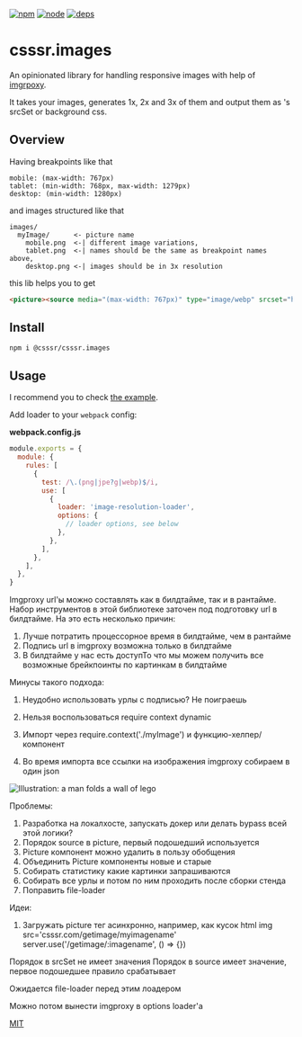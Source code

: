 [![npm][npm]][npm-url]
[![node][node]][node-url]
[![deps][deps]][deps-url]

# csssr.images

An opinionated library for handling responsive images with help of [imgrpoxy](https://imgproxy.net/).

It takes your images, generates 1x, 2x and 3x of them and output them as <picture/>'s srcSet or background css.

## Overview

Having breakpoints like that
```
mobile: (max-width: 767px)
tablet: (min-width: 768px, max-width: 1279px)
desktop: (min-width: 1280px)
```
and images structured like that
```
images/
  myImage/      <- picture name
    mobile.png  <-| different image variations,
    tablet.png  <-| names should be the same as breakpoint names above,
    desktop.png <-| images should be in 3x resolution
```
this lib helps you to get
```html
<picture><source media="(max-width: 767px)" type="image/webp" srcset="http://localhost:8080/insecure/dpr:0.3333/plain/http://192.168.1.134:8081/build/example/images/differentBreakpoints/mobile-a78dac89.png@webp 1x, http://localhost:8080/insecure/dpr:0.6666/plain/http://192.168.1.134:8081/build/example/images/differentBreakpoints/mobile-a78dac89.png@webp 2x, http://localhost:8080/insecure/plain/http://192.168.1.134:8081/build/example/images/differentBreakpoints/mobile-a78dac89.png@webp 3x"><source media="(max-width: 767px)" type="image/png" srcset="http://localhost:8080/insecure/dpr:0.3333/plain/http://192.168.1.134:8081/build/example/images/differentBreakpoints/mobile-a78dac89.png@png 1x, http://localhost:8080/insecure/dpr:0.6666/plain/http://192.168.1.134:8081/build/example/images/differentBreakpoints/mobile-a78dac89.png@png 2x, http://localhost:8080/insecure/plain/http://192.168.1.134:8081/build/example/images/differentBreakpoints/mobile-a78dac89.png@png 3x"><source media="(min-width: 768px) and (max-width: 1279px)" type="image/webp" srcset="http://localhost:8080/insecure/dpr:0.3333/plain/http://192.168.1.134:8081/build/example/images/differentBreakpoints/tablet-4dcebf08.png@webp 1x, http://localhost:8080/insecure/dpr:0.6666/plain/http://192.168.1.134:8081/build/example/images/differentBreakpoints/tablet-4dcebf08.png@webp 2x, http://localhost:8080/insecure/plain/http://192.168.1.134:8081/build/example/images/differentBreakpoints/tablet-4dcebf08.png@webp 3x"><source media="(min-width: 768px) and (max-width: 1279px)" type="image/png" srcset="http://localhost:8080/insecure/dpr:0.3333/plain/http://192.168.1.134:8081/build/example/images/differentBreakpoints/tablet-4dcebf08.png@png 1x, http://localhost:8080/insecure/dpr:0.6666/plain/http://192.168.1.134:8081/build/example/images/differentBreakpoints/tablet-4dcebf08.png@png 2x, http://localhost:8080/insecure/plain/http://192.168.1.134:8081/build/example/images/differentBreakpoints/tablet-4dcebf08.png@png 3x"><source media="(min-width: 1280px)" type="image/webp" srcset="http://localhost:8080/insecure/dpr:0.3333/plain/http://192.168.1.134:8081/build/example/images/differentBreakpoints/desktop-3b835739.png@webp 1x, http://localhost:8080/insecure/dpr:0.6666/plain/http://192.168.1.134:8081/build/example/images/differentBreakpoints/desktop-3b835739.png@webp 2x, http://localhost:8080/insecure/plain/http://192.168.1.134:8081/build/example/images/differentBreakpoints/desktop-3b835739.png@webp 3x"><source media="(min-width: 1280px)" type="image/png" srcset="http://localhost:8080/insecure/dpr:0.3333/plain/http://192.168.1.134:8081/build/example/images/differentBreakpoints/desktop-3b835739.png@png 1x, http://localhost:8080/insecure/dpr:0.6666/plain/http://192.168.1.134:8081/build/example/images/differentBreakpoints/desktop-3b835739.png@png 2x, http://localhost:8080/insecure/plain/http://192.168.1.134:8081/build/example/images/differentBreakpoints/desktop-3b835739.png@png 3x"><img srcset="http://localhost:8080/insecure/dpr:0.3333/plain/http://192.168.1.134:8081/build/example/images/differentBreakpoints/desktop-3b835739.png@png 1x, http://localhost:8080/insecure/dpr:0.6666/plain/http://192.168.1.134:8081/build/example/images/differentBreakpoints/desktop-3b835739.png@png 2x, http://localhost:8080/insecure/plain/http://192.168.1.134:8081/build/example/images/differentBreakpoints/desktop-3b835739.png@png 3x" src="http://localhost:8080/insecure/dpr:0.3333/plain/http://192.168.1.134:8081/build/example/images/differentBreakpoints/desktop-3b835739.png@png" alt="Image with different breakpoints"></picture>
```


## Install

```console
npm i @csssr/csssr.images
```

## Usage

I recommend you to check [the example](./example).

Add loader to your `webpack` config:

**webpack.config.js**

```js
module.exports = {
  module: {
    rules: [
      {
        test: /\.(png|jpe?g|webp)$/i,
        use: [
          {
            loader: 'image-resolution-loader',
            options: {
              // loader options, see below
            },
          },
        ],
      },
    ],
  },
}
```

Imgproxy url'ы можно составлять как в билдтайме, так и в рантайме.
Набор инструментов в этой библиотеке заточен под подготовку url в билдтайме.
На это есть несколько причин:
1. Лучше потратить процессорное время в билдтайме, чем в рантайме
2. Подпись url в imgproxy возможна только в билдтайме
3. В билдтайме у нас есть доступТо что мы можем получить все возможные брейкпоинты по картинкам в билдтайме

Минусы такого подхода:
1. Неудобно использовать урлы с подписью? Не поиграешь
2. Нельзя воспользоваться require context dynamic

3. Импорт через require.context('./myImage') и функцию-хелпер/компонент
4. Во время импорта все ссылки на изображения imgproxy собираем в один json

<picture class="image css-1bv363l e1mofdgw0">
  <source media="(max-width: 767px)" type="image/webp"
          srcset="/_next/static/images/core-values/mobile.all/reliability-c770d411@1x.webp 1x,/_next/static/images/core-values/mobile.all/reliability-6c497195@2x.webp 2x,/_next/static/images/core-values/mobile.all/reliability-67dc4bb0@3x.webp 3x">
  <img
    srcset="/_next/static/images/core-values/desktop.m/reliability-8b8b8b67@1x.png  1x,/_next/static/images/core-values/desktop.m/reliability-a5845164@2x.png 2x,/_next/static/images/core-values/desktop.m/reliability-db64bb29@3x.png 3x"
    src="/_next/static/images/core-values/desktop.m/reliability-8b8b8b67@1x.png"
    alt="Illustration: a man folds a wall of lego">
</picture>

Проблемы:
1. Разработка на локалхосте, запускать докер или делать bypass всей этой логики?
2. Порядок source в picture, первый подошедший используется
3. Picture компонент можно удалить в пользу обобщения
4. Объединить Picture компоненты новые и старые
5. Собирать статистику какие картинки запрашиваются
6. Собирать все урлы и потом по ним проходить после сборки стенда
7. Поправить file-loader

Идеи:
1. Загружать picture тег асинхронно, например, как кусок html
img src='csssr.com/getimage/myimagename'
server.use('/getimage/:imagename', () => {})


Порядок в srcSet не имеет значения
Порядок в source имеет значение, первое подошедшее правило срабатывает


Ожидается file-loader перед этим лоадером

Можно потом вынести imgproxy в options loader'а

[MIT](./LICENSE)

[npm]: https://img.shields.io/npm/v/image-resolution-loader.svg
[npm-url]: https://npmjs.com/package/image-resolution-loader
[node]: https://img.shields.io/node/v/image-resolution-loader
[node-url]: https://nodejs.org
[deps]: https://david-dm.org/ArtyomResh/image-resolution-loader.svg
[deps-url]: https://david-dm.org/ArtyomResh/image-resolution-loader
